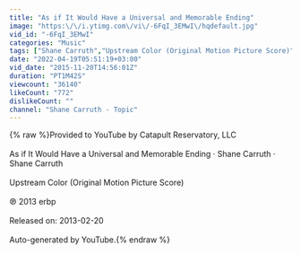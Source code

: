 ```yaml
---
title: "As if It Would Have a Universal and Memorable Ending"
image: "https:\/\/i.ytimg.com\/vi\/-6FqI_3EMwI\/hqdefault.jpg"
vid_id: "-6FqI_3EMwI"
categories: "Music"
tags: ["Shane Carruth","Upstream Color (Original Motion Picture Score)","As if It Would Have a Universal and Memorable Ending"]
date: "2022-04-19T05:51:19+03:00"
vid_date: "2015-11-20T14:56:01Z"
duration: "PT1M42S"
viewcount: "36140"
likeCount: "772"
dislikeCount: ""
channel: "Shane Carruth - Topic"
---
```

{% raw %}Provided to YouTube by Catapult Reservatory, LLC<br /><br />As if It Would Have a Universal and Memorable Ending · Shane Carruth · Shane Carruth<br /><br />Upstream Color (Original Motion Picture Score)<br /><br />℗ 2013 erbp<br /><br />Released on: 2013-02-20<br /><br />Auto-generated by YouTube.{% endraw %}
